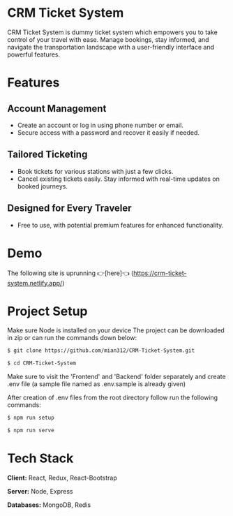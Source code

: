 
# CRM Ticket System

CRM Ticket System is dummy ticket system which empowers you to take control of your travel with ease. Manage bookings, stay informed, and navigate the transportation landscape with a user-friendly interface and powerful features.

# Features

## Account Management

- Create an account or log in using phone number or email.
- Secure access with a password and recover it easily if needed.

## Tailored Ticketing

- Book tickets for various stations with just a few clicks.
- Cancel existing tickets easily.
Stay informed with real-time updates on booked journeys.

## Designed for Every Traveler

- Free to use, with potential premium features for enhanced functionality.



# Demo

The following site is uprunning 👉[here]👈 (https://crm-ticket-system.netlify.app/)


# Project Setup

Make sure Node is installed on your device The project can be downloaded in zip or can run the commands down below:

```bash
$ git clone https://github.com/mian312/CRM-Ticket-System.git

$ cd CRM-Ticket-System
```
Make sure to visit the 'Frontend' and 'Backend' folder separately and create .env file (a sample file named as .env.sample is already given)

After creation of .env files from the root directory follow run the following commands:

```bash
$ npm run setup

$ npm run serve
```


# Tech Stack

**Client:** React, Redux, React-Bootstrap

**Server:** Node, Express

**Databases:** MongoDB, Redis

